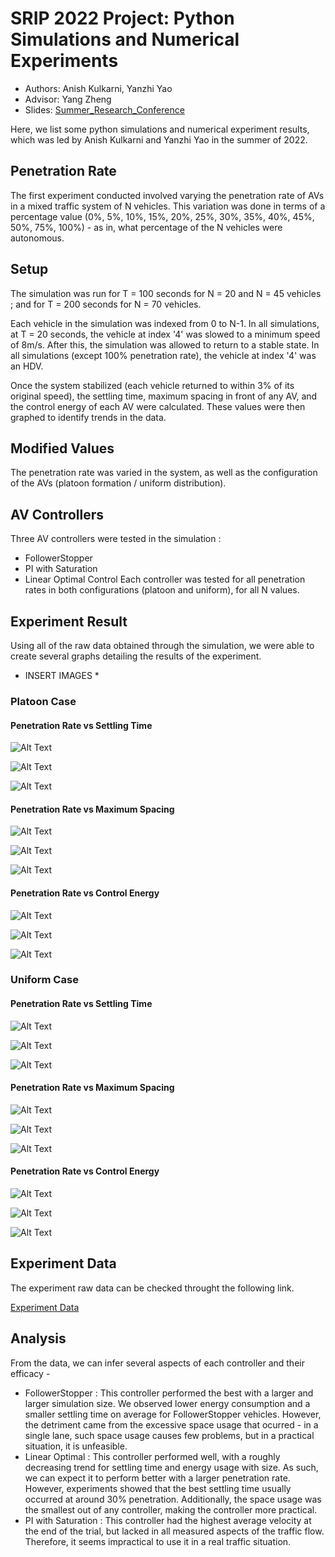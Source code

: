 # SRIP 2022 Project: Python Simulations and Numerical Experiments

- Authors: Anish Kulkarni, Yanzhi Yao
- Advisor: Yang Zheng
- Slides: [Summer_Research_Conference](https://docs.google.com/presentation/d/1TmJLyyWzn3yRkOp7Arv4sMOJvpLOkLZRWA0jbsv1El4/edit?usp=sharing)

Here, we list some python simulations and numerical experiment results, which was led by Anish Kulkarni and Yanzhi Yao in the summer of 2022. 

## Penetration Rate
The first experiment conducted involved varying the penetration rate of AVs in a mixed traffic system of N vehicles. This variation was done in terms of a percentage value (0%, 5%, 10%, 15%, 20%, 25%, 30%, 35%, 40%, 45%, 50%, 75%, 100%) - as in, what percentage of the N vehicles were autonomous. 


## Setup
The simulation was run for T = 100 seconds for N = 20 and N = 45 vehicles ; and for T = 200 seconds for N = 70 vehicles. 

Each vehicle in the simulation was indexed from 0 to N-1. In all simulations, at T = 20 seconds, the vehicle at index '4' was slowed to a minimum speed of 8m/s. After this, the simulation was allowed to return to a stable state. In all simulations (except 100% penetration rate), the vehicle at index '4' was an HDV.

Once the system stabilized (each vehicle returned to within 3% of its original speed), the settling time, maximum spacing in front of any AV, and the control energy of each AV were calculated. These values were then graphed to identify trends in the data. 

## Modified Values
The penetration rate was varied in the system, as well as the configuration of the AVs (platoon formation / uniform distribution). 

## AV Controllers 
Three AV controllers were tested in the simulation :
 -  FollowerStopper
 -  PI with Saturation
 -  Linear Optimal Control
Each controller was tested for all penetration rates in both configurations (platoon and uniform), for all N values. 

## Experiment Result

Using all of the raw data obtained through the simulation, we were able to create several graphs detailing the results of the experiment. 

* INSERT IMAGES * 

### Platoon Case

#### Penetration Rate vs Settling Time

![Alt Text](images/penetration_rate_data/Platoon/Platoon_N=20_settlingtime.png)

![Alt Text](images/penetration_rate_data/Platoon/Platoon_N=45_settlingtime.png)

![Alt Text](images/penetration_rate_data/Platoon/Platoon_N=70_settlingtime.png)

#### Penetration Rate vs Maximum Spacing

![Alt Text](images/penetration_rate_data/Platoon/Platoon_N=20_maximum_spacing.png)

![Alt Text](images/penetration_rate_data/Platoon/Platoon_N=45_maximum_spacing.png)

![Alt Text](images/penetration_rate_data/Platoon/Platoon_N=70_maximum_spacing.png)


#### Penetration Rate vs Control Energy

![Alt Text](images/penetration_rate_data/Platoon/Platoon_N=20_control_energy.png)

![Alt Text](images/penetration_rate_data/Platoon/Platoon_N=45_control_energy.png)

![Alt Text](images/penetration_rate_data/Platoon/Platoon_N=70_control_energy.png)


### Uniform Case

#### Penetration Rate vs Settling Time

![Alt Text](images/penetration_rate_data/Uniform/Uniform_N=20_settlingtime.png)

![Alt Text](images/penetration_rate_data/Uniform/Uniform_N=45_settlingtime.png)

![Alt Text](images/penetration_rate_data/Uniform/Uniform_N=70_settlingtime.png)

#### Penetration Rate vs Maximum Spacing

![Alt Text](images/penetration_rate_data/Uniform/Uniform_N=20_maximum_spacing.png)

![Alt Text](images/penetration_rate_data/Uniform/Uniform_N=45_maximum_spacing.png)

![Alt Text](images/penetration_rate_data/Uniform/Uniform_N=70_maximum_spacing.png)


#### Penetration Rate vs Control Energy

![Alt Text](images/penetration_rate_data/Uniform/Uniform_N=20_control_energy.png)

![Alt Text](images/penetration_rate_data/Uniform/Uniform_N=45_control_energy.png)

![Alt Text](images/penetration_rate_data/Uniform/Uniform_N=70_control_energy.png)


## Experiment Data

The experiment raw data can be checked throught the following link. 

[Experiment Data](https://docs.google.com/spreadsheets/d/1muLcmCCUdFwuMU2z9FdTxCUI8RmbDvqNfVlfMRN3k_Q/edit?usp=sharing)
   


## Analysis
From the data, we can infer several aspects of each controller and their efficacy - 
- FollowerStopper : This controller performed the best with a larger and larger simulation size. We observed lower energy consumption and a smaller settling time on average for FollowerStopper vehicles. However, the detriment came from the excessive space usage that ocurred - in a single lane, such space usage causes few problems, but in a practical situation, it is unfeasible. 
- Linear Optimal : This controller performed well, with a roughly decreasing trend for settling time and energy usage with size. As such, we can expect it to perform better with a larger penetration rate. However, experiments showed that the best settling time usually occurred at around 30% penetration. Additionally, the space usage was the smallest out of any controller, making the controller more practical. 
- PI with Saturation : This controller had the highest average velocity at the end of the trial, but lacked in all measured aspects of the traffic flow. Therefore, it seems impractical to use it in a real traffic situation.
